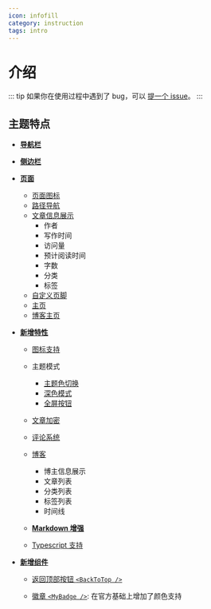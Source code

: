 ```yaml
---
icon: infofill
category: instruction
tags: intro
---
```


# 介绍

::: tip
如果你在使用过程中遇到了 bug，可以 [提一个 issue](https://github.com/Mister-Hope/vuepress-theme-hope/issues)。
:::

## 主题特点

- [**导航栏**](layout/navbar.md)

- [**侧边栏**](layout/sidebar.md)

- [**页面**](layout/page.md)

  - [页面图标](layout/page.md#图标支持)
  - [路径导航](layout/page.md#路径导航)
  - [文章信息展示](layout/page.md#文章信息展示)
    - 作者
    - 写作时间
    - 访问量
    - 预计阅读时间
    - 字数
    - 分类
    - 标签
  - [自定义页脚](layout/page.md#页脚支持)
  - [主页](layout/home.md)
  - [博客主页](layout/blog.md)

- [**新增特性**](feature/readme.md)

  - [图标支持](feature/readme.md)

  - 主题模式

    - [主题色切换](feature/theme.md#主题色)
    - [深色模式](feature/theme.md#深色模式)
    - [全屏按钮](feature/theme.md#全屏按钮)

  - [文章加密](feature/encrypt.md)

  - [评论系统](feature/comment.md)

  - [博客](feature/blog.md)

    - 博主信息展示
    - 文章列表
    - 分类列表
    - 标签列表
    - 时间线

  - [**Markdown 增强**](feature/markdown/readme.md)

  - [Typescript 支持](feature/typescript.md)

- [**新增组件**](feature/component.md)

  - [返回顶部按钮 `<BackToTop />`](feature/component.md#返回顶部按钮-backtotop)

  - [徽章 `<MyBadge />`](feature/component.md#徽章-mybadge): 在官方基础上增加了颜色支持
